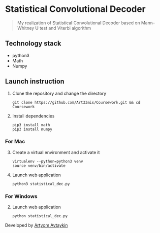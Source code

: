 # Statistical Convolutional Decoder

> My realization of Statistical Convolutional Decoder based on Mann–Whitney U test and Viterbi algorithm

## Technology stack

- python3
- Math
- Numpy

## Launch instruction

1. Clone the repository and change the directory
    ```
    git clone https://github.com/Art33mis/Coursework.git && cd Coursework
    ```
2. Install dependencies
   ```
   pip3 install math
   pip3 install numpy
   ```
### For Mac
 
3. Create a virtual environment and activate it
    ```
    virtualenv --python=python3 venv
    source venv/bin/activate
    ```

4. Launch web application
    ```
    python3 statistical_dec.py
    ```
    
### For Windows

2. Launch web application
    ```
    python statistical_dec.py
    ```


Developed by [Artyom Avtaykin](https://t.me/artemeeus 'telegram')
